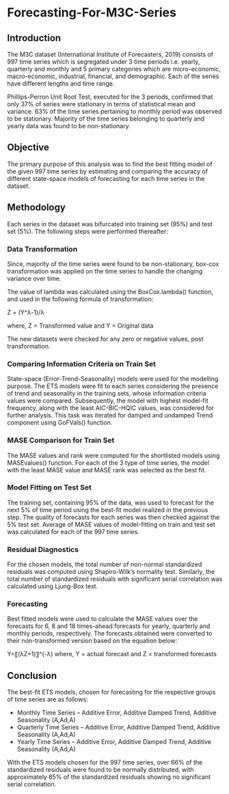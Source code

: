 # Forecasting-For-M3C-Series

## Introduction

The M3C dataset (International Institute of Forecasters, 2019) consists of 997 time series which is segregated under 3 time periods i.e. yearly, quarterly and monthly and 5 primary categories which are micro-economic, macro-economic, industrial, financial, and demographic. Each of the series have different lengths and time range.

Phillips-Perron Unit Root Test, executed for the 3 periods, confirmed that only 37% of series were stationary in terms of statistical mean and variance. 63% of the time series pertaining to monthly period was observed to be stationary. Majority of the time series belonging to quarterly and yearly data was found to be non-stationary. 

## Objective

The primary purpose of this analysis was to find the best fitting model of the given 997 time series by estimating and comparing the accuracy of different state-space models of forecasting for each time series in the dataset.

## Methodology 	

Each series in the dataset was bifurcated into training set (95%) and test set (5%). The following steps were performed thereafter:

### Data Transformation

Since, majority of the time series were found to be non-stationary, box-cox transformation was applied on the time series to handle the changing variance over time.

The value of lambda was calculated using the BoxCox.lambda() function, and used in the following formula of transformation:

Z =  (Y^λ-1)/λ
 
where, Z = Transformed value and Y = Original data

The new datasets were checked for any zero or negative values, post transformation.


### Comparing Information Criteria on Train Set

State-space (Error-Trend-Seasonality) models were used for the modelling purpose. The ETS models were fit to each series considering the presence of trend and seasonality in the training sets, whose information criteria values were compared. Subsequently, the model with highest model-fit frequency, along with the least AIC-BIC-HQIC values, was considered for further analysis.  This task was iterated for damped and undamped Trend component using GoFVals() function.

### MASE Comparison for Train Set

The MASE values and rank were computed for the shortlisted models using MASEvalues() function.
For each of the 3 type of time series, the model with the least MASE value and MASE rank was selected as the best fit.

### Model Fitting on Test Set

The training set, containing 95% of the data, was used to forecast for the next 5% of time period using the best-fit model realized in the previous step. The quality of forecasts for each series was then checked against the 5% test set. Average of MASE values of model-fitting on train and test set was calculated for each of the 997 time series. 

### Residual Diagnostics

For the chosen models, the total number of non-normal standardized residuals was computed using Shapiro-Wilk’s normality test. Similarly, the total number of standardized residuals with significant serial correlation was calculated using Ljung-Box test.

### Forecasting 

Best fitted models were used to calculate the MASE values over the forecasts for 6, 8 and 18 times-ahead forecasts for yearly, quarterly and monthly periods, respectively. The forecasts obtained were converted to their non-transformed version based on the equation below:

Y=〖(λZ+1)〗^(-λ)
where, Y = actual forecast and Z = transformed forecasts

## Conclusion

The best-fit ETS models, chosen for forecasting for the respective groups of time series are as follows:

* Monthly Time Series – Additive Error, Additive Damped Trend, Additive Seasonality (A,Ad,A)
* Quarterly Time Series – Additive Error, Additive Damped Trend, Additive Seasonality (A,Ad,A)
* Yearly Time Series – Additive Error, Additive Damped Trend, Additive Seasonality (A,Ad,A)

With the ETS models chosen for the 997 time series, over 66% of the standardized residuals were found to be normally distributed, with approximately 85% of the standardized residuals showing no significant serial correlation.
